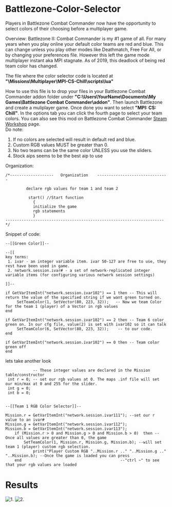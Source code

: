 # Battlezone-Color-Selector
Players in Battlezone Combat Commander now have the opportunity to select colors of their choosing before a multiplayer game.

Overview:
 Battlezone II: Combat Commander is my #1 game of all. For many years when you play
online your default color teams are red and blue. This can change unless you play other modes
like Deathmatch, Free For All, or by changing your preferences file. However this left the game 
mode multiplayer instant aka MPI stagnate. As of 2019, this deadlock of being red team color has 
changed.

 The file where the color selector code is located at **"\Missions\Multiplayer\MPI-CS-Chill\scripts\lua"**

 How to use this file is to drop your files in your Battlezone Combat Commander addon folder under
**"C:\Users\YourName\Documents\My Games\Battlezone Combat Commander\addon"**. Then launch Battlezone and create
a muliplayer game. Once done you want to select **"MPI: CS: Chill"**. In the options tab you can click the fourth page
to select your team colors. You can also see this mod on Battlezone Combat Commander [Steam Workshop](https://steamcommunity.com/sharedfiles/filedetails/?id=1851090665) page.    
Do note:
1. If no colors are selected will result in default red and blue.
2. Custom RGB values MUST be greater than 0.
3. No two teams can be the same color UNLESS you use the sliders.
4. Stock aips seems to be the best aip to use

Organization:
```
/*-------------------	Organization	-------------------------------
		
		 declare rgb values for team 1 and team 2 
			
		  start() //Start function
			{
			initialize the game
			rgb statements
			}
---------------------------------------------------------------------*/
```
Snippet of code:

```
--[[Green Color]]--
 
--[[
key terms: 
 1. ivar - an integer variable item. ivar 50-127 are free to use, they rest have been used in game.
 2. network.session.ivar# - a set of network-replicated integer variable items (for configuring various network session settings)

]]--

if GetVarItemInt("network.session.ivar102") == 1 then -- This will return the value of the specified string if we want green turned on. 
     SetTeamColor(1, SetVector(80, 223, 32));	-- Now we team Color for the team 1 (player) of a Vector in rgb values
end

if GetVarItemInt("network.session.ivar102") == 2 then -- Team 6 color green on. In our cfg file, value(2) is set with ivar102 so it can talk
     SetTeamColor(6, SetVector(80, 223, 32));    -- to our code.
end

if GetVarItemInt("network.session.ivar102") == 0 then -- Team color green off
end  
```	
lets take another look
	
```
            -- These integer values are declared in the Mission table/constructor
 int r = 0; -- set our rgb values at 0. The maps .inf file will set our min/max at 0 and 255 for the slider.
 int g = 0;
 int b = 0;
	

--[[Team 1 RGB Color Selector]]--

Mission.r = GetVarItemInt("network.session.ivar111"); --set our r value to an ivar#
Mission.g = GetVarItemInt("network.session.ivar112");
Mission.b = GetVarItemInt("network.session.ivar113");
	if (Mission.r > 0 and Mission.g > 0 and Mission.b > 0)  then --Once all values are greater than 0, the game
		SetTeamColor(1, Mission.r, Mission.g, Mission.b); --will set team 1 (player) custom rgb selection.
			print("Player Custom RGB "..Mission.r .." "..Mission.g .." "..Mission.b); --Once the game is loaded you can press
	end											  --"ctrl ~" to see that your rgb values are loaded
```
# Results 
![1.](http://url/to/img.png)
![2.](http://url/to/img.png)
